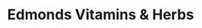 ---
title: "Edmonds Vitamins & Herbs"
url: /edmonds/edmonds-vitamins-und-herbs/
shop: Nahrungsergänzung
---